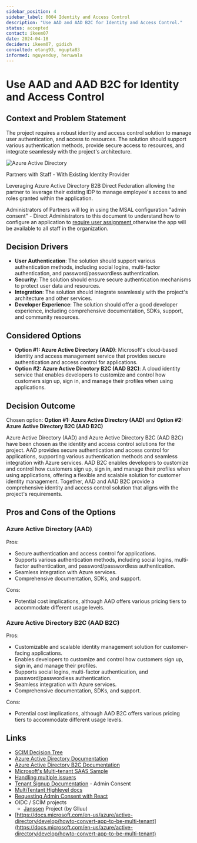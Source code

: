```yaml
---
sidebar_position: 4
sidebar_label: 0004 Identity and Access Control
description: "Use AAD and AAD B2C for Identity and Access Control."
status: accepted
contact: ikeem07
date: 2024-04-18
deciders: ikeem07, gidich
consulted: etang93, mgupta83
informed: nguyenduy, heruwala
---
```


# Use AAD and AAD B2C for Identity and Access Control

## Context and Problem Statement

The project requires a robust identity and access control solution to manage user authentication, and access to resources. The solution should support various authentication methods, provide secure access to resources, and integrate seamlessly with the project's architecture.

![Azure Active Directory](../.gitbook/assets/aad.png)

Partners with Staff - With Existing Identity Provider

&#x20;Leveraging Azure Active Directory B2B Direct Federation allowing the partner to leverage their existing IDP to manage employee's access to and roles granted within the application.

Administrators of Partners will log in using the MSAL configuration "admin consent" - Direct Administrators to this document to understand how to configure an application to [require user assignment ](https://docs.microsoft.com/en-us/azure/active-directory/manage-apps/assign-user-or-group-access-portal)otherwise the app will be available to all staff in the organization.

## Decision Drivers

- **User Authentication**: The solution should support various authentication methods, including social logins, multi-factor authentication, and password/passwordless authentication.
- **Security**: The solution should ensure secure authentication mechanisms to protect user data and resources.
- **Integration**: The solution should integrate seamlessly with the project's architecture and other services.
- **Developer Experience**: The solution should offer a good developer experience, including comprehensive documentation, SDKs, support, and community resources.

## Considered Options

- **Option #1: Azure Active Directory (AAD)**: Microsoft's cloud-based identity and access management service that provides secure authentication and access control for applications.
- **Option #2: Azure Active Directory B2C (AAD B2C)**: A cloud identity service that enables developers to customize and control how customers sign up, sign in, and manage their profiles when using applications.

## Decision Outcome

Chosen option: **Option #1: Azure Active Directory (AAD)** and **Option #2: Azure Active Directory B2C (AAD B2C)**

Azure Active Directory (AAD) and Azure Active Directory B2C (AAD B2C) have been chosen as the identity and access control solutions for the project. AAD provides secure authentication and access control for applications, supporting various authentication methods and seamless integration with Azure services. AAD B2C enables developers to customize and control how customers sign up, sign in, and manage their profiles when using applications, offering a flexible and scalable solution for customer identity management. Together, AAD and AAD B2C provide a comprehensive identity and access control solution that aligns with the project's requirements.

## Pros and Cons of the Options

### Azure Active Directory (AAD)

Pros:
- Secure authentication and access control for applications.
- Supports various authentication methods, including social logins, multi-factor authentication, and password/passwordless authentication.
- Seamless integration with Azure services.
- Comprehensive documentation, SDKs, and support.

Cons:
- Potential cost implications, although AAD offers various pricing tiers to accommodate different usage levels.

### Azure Active Directory B2C (AAD B2C)

Pros:
- Customizable and scalable identity management solution for customer-facing applications.
- Enables developers to customize and control how customers sign up, sign in, and manage their profiles.
- Supports social logins, multi-factor authentication, and password/passwordless authentication.
- Seamless integration with Azure services.
- Comprehensive documentation, SDKs, and support.

Cons:
- Potential cost implications, although AAD B2C offers various pricing tiers to accommodate different usage levels.

## Links
- [SCIM Decision Tree](https://docs.microsoft.com/en-us/azure/active-directory/app-provisioning/scim-graph-scenarios)
- [Azure Active Directory Documentation](https://docs.microsoft.com/en-us/azure/active-directory/)
- [Azure Active Directory B2C Documentation](https://docs.microsoft.com/en-us/azure/active-directory-b2c/)
- [Microsoft's Multi-tenant SAAS Sample](https://github.com/mspnp/multitenant-saas-guidance)
- [Handling multiple issuers](https://docs.microsoft.com/en-us/azure/active-directory/develop/howto-convert-app-to-be-multi-tenant#update-your-code-to-handle-multiple-issuer-values)
- [Tenant Signup Documentation](https://docs.microsoft.com/en-us/azure/architecture/multitenant-identity/signup) - Admin Consent
- [MultiTentant Highlevel docs ](https://docs.microsoft.com/en-us/azure/architecture/multitenant-identity/)
- [Requesting Admin Consent with React](https://docs.microsoft.com/en-us/azure/active-directory/develop/howto-convert-app-to-be-multi-tenant)
- OIDC / SCIM projects&#x20;
  * [Janssen](https://github.com/JanssenProject) Project (by Glluu) &#x20;
- [https://docs.microsoft.com/en-us/azure/active-directory/develop/howto-convert-app-to-be-multi-tenant](https://docs.microsoft.com/en-us/azure/active-directory/develop/howto-convert-app-to-be-multi-tenant)